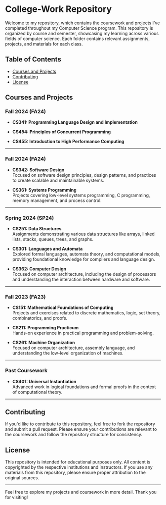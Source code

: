 # College-Work Repository

Welcome to my repository, which contains the coursework and projects I've completed throughout my Computer Science program. This repository is organized by course and semester, showcasing my learning across various fields of computer science. Each folder contains relevant assignments, projects, and materials for each class.

## Table of Contents

- [Courses and Projects](#courses-and-projects)
- [Contributing](#contributing)
- [License](#license)

## Courses and Projects

### **Fall 2024 (FA24)**

- **CS341: Programming Language Design and Implementation**  
  
- **CS454: Principles of Concurrent Programming**  

- **CS455: Introduction to High Performance Computing**  

---

### **Fall 2024 (FA24)**

- **CS342: Software Design**  
  Focused on software design principles, design patterns, and practices to create scalable and maintainable systems.
  
- **CS361: Systems Programming**  
  Projects covering low-level systems programming, C programming, memory management, and process control.

---

### **Spring 2024 (SP24)**

- **CS251: Data Structures**  
  Assignments demonstrating various data structures like arrays, linked lists, stacks, queues, trees, and graphs.
  
- **CS301: Languages and Automata**  
  Explored formal languages, automata theory, and computational models, providing foundational knowledge for compilers and language design.
  
- **CS362: Computer Design**  
  Focused on computer architecture, including the design of processors and understanding the interaction between hardware and software.

---

### **Fall 2023 (FA23)**

- **CS151: Mathematical Foundations of Computing**  
  Projects and exercises related to discrete mathematics, logic, set theory, combinatorics, and proofs.
  
- **CS211: Programming Practicum**  
  Hands-on experience in practical programming and problem-solving.

- **CS261: Machine Organization**  
  Focused on computer architecture, assembly language, and understanding the low-level organization of machines.

---

### **Past Coursework**

- **CS401: Universal Instantiation**  
  Advanced work in logical foundations and formal proofs in the context of computational theory.

---

## Contributing

If you'd like to contribute to this repository, feel free to fork the repository and submit a pull request. Please ensure your contributions are relevant to the coursework and follow the repository structure for consistency.

## License

This repository is intended for educational purposes only. All content is copyrighted by the respective institutions and instructors. If you use any materials from this repository, please ensure proper attribution to the original sources.

---

Feel free to explore my projects and coursework in more detail. Thank you for visiting!
